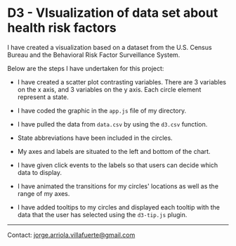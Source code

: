 # D3 - VIsualization of data set about health risk factors

I have created a visualization based on a dataset from the U.S. Census Bureau and the Behavioral Risk Factor Surveillance System.

Below are the steps I have undertaken for this project:

* I have created a scatter plot contrasting variables. There are 3 variables on the x axis, and 3 variables on the y axis. Each circle element represent a state.

* I have coded the graphic in the `app.js` file of my directory. 

* I have pulled the data from `data.csv` by using the `d3.csv` function.

* State abbreviations have been included in the circles.

* My axes and labels are situated to the left and bottom of the chart. 

* I have given click events to the labels so that users can decide which data to display. 

* I have animated the transitions for my circles' locations as well as the range of my axes. 

* I have added tooltips to my circles and displayed each tooltip with the data that the user has selected using the `d3-tip.js` plugin.

-----

Contact: jorge.arriola.villafuerte@gmail.com